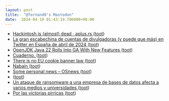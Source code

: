 ```yaml
---
layout: post
title:  "@fernand0's Mastodon"
date:  2024-04-19 01:43:19.706000+00:00
---
```

*  [Hackintosh is (almost) dead · aplus.rs ](https://aplus.rs/2024/hackintosh-almost-dead) ([toot](https://mastodon.social/@fernand0/112295346156332244))
*  [La gran escabechina de cuentas de divulgadoras (y puede que más) en Twitter en España de abril de 2024 ](https://www.microsiervos.com/archivo/internet/gran-escabechina-cuentas-twitter-espana-abril-2024.htm) ([toot](https://mastodon.social/@fernand0/112293399800490613))
*  [OpenJDK Java 22 Rolls Into GA With New Features ](https://www.phoronix.com/news/OpenJDK-Java-22-Release) ([toot](https://mastodon.social/@fernand0/112293186980202526))
*  [Cuaderno. ](https://avecesunafoto.wordpress.com/2024/04/18/cuaderno) ([toot](https://mastodon.social/@fernand0/112293117066355913))
*  [There is no EU cookie banner law ](https://www.bitecode.dev/p/there-is-no-eu-cookie-banner-la) ([toot](https://mastodon.social/@fernand0/112293004066840834))
*  [Nabaín ](https://www.flickr.com/photos/fernand0/53652021572) ([toot](https://mastodon.social/@fernand0/112292939633868846))
*  [Some personal news  –  OSnews ](https://www.osnews.com/story/138936/some-personal-news) ([toot](https://mastodon.social/@fernand0/112292751221456728))
*  [ ](https://glasgow.social/@steeznson) ([toot](https://mastodon.social/@fernand0/112292236287742608))
*  [Un ataque de ransomware a una empresa de bases de datos afecta a varios medios y universidades ](https://www.escudodigital.com/ciberseguridad/ataque-ransomware-bases-datos-varios-medios-universidades_58658_102.htm) ([toot](https://mastodon.social/@fernand0/112291908952422090))
*  [Por las victorias pírricas ](https://cosasqmepasan.substack.com/p/por-las-victorias-pirrica) ([toot](https://mastodon.social/@fernand0/112291775514787972))
